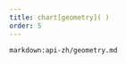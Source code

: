 ```yaml
---
title: chart[geometry]( )
order: 5
---
```


<!-- ## chart\[geometry\](_options_) -->

`markdown:api-zh/geometry.md`
